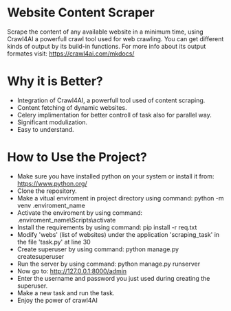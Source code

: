 # Website Content Scraper
Scrape the content of any available website in a minimum time, using Crawl4AI a powerfull crawl tool used for web crawling. You can get different kinds of output by its build-in functions. For more info about its output formates visit: https://crawl4ai.com/mkdocs/
# Why it is Better?
* Integration of Crawl4AI, a powerfull tool used of content scraping.
* Content fetching of dynamic websites.
* Celery implimentation for better controll of task also for parallel way.
* Significant modulization.
* Easy to understand.
# How to Use the Project?
* Make sure you have installed python on your system or install it from: https://www.python.org/
* Clone the repository.
* Make a vitual enviroment in project directory using command: python -m venv .enviroment_name
* Activate the enviroment by using command: .enviroment_name\Scripts\activate
* Install the requirements by using command: pip install -r req.txt
* Modify 'webs' (list of websites) under the application 'scraping_task' in the file 'task.py' at line 30
* Create superuser by using command: python manage.py createsuperuser
* Run the server by using command: python manage.py runserver
* Now go to: http://127.0.0.1:8000/admin
* Enter the username and password you just used during creating the superuser.
* Make a new task and run the task.
* Enjoy the power of crawl4AI
